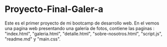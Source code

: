 # Proyecto-Final-Galer-a
Este es el primer proyecto de mi bootcamp de desarrollo web. En el vemos una pagina web presentando una galería de fotos, contiene las paginas : "index.html", "galeria.html", "detalle.html", "sobre-nosotros.html", "script.js", "readme.md" y "main.css".
